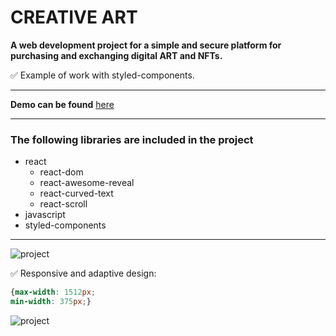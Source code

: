 # CREATIVE ART
**A web development project for a simple and secure platform for purchasing and exchanging digital ART and NFTs.**

:white_check_mark: Example of work with styled-components.
___
**Demo can be found** [here](https://veluat.github.io/creative-art-layout)
___
### The following libraries are included in the project
* react
    * react-dom
    * react-awesome-reveal
    * react-curved-text
    * react-scroll
* javascript
* styled-components
___

![project](src/assets/images/read.me/art-1.gif)

:white_check_mark: Responsive and adaptive design:
```css
{max-width: 1512px;
min-width: 375px;}
```
![project](src/assets/images/read.me/art-2.gif)
